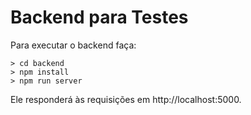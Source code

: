 # Backend para Testes

Para executar o backend faça:

```console
> cd backend
> npm install
> npm run server
```

Ele responderá às requisições em http://localhost:5000.
